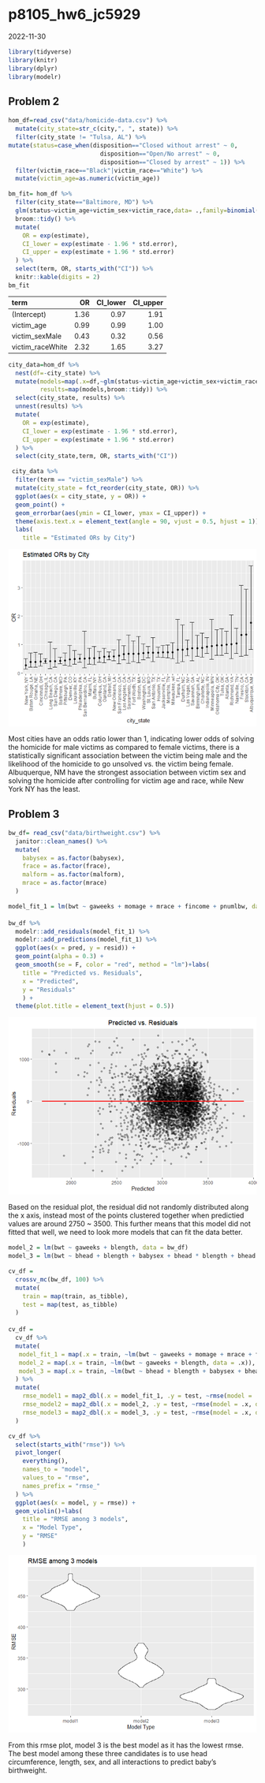 p8105_hw6_jc5929
================
2022-11-30

``` r
library(tidyverse)
library(knitr)
library(dplyr)
library(modelr)
```

## Problem 2

``` r
hom_df=read_csv("data/homicide-data.csv") %>%
  mutate(city_state=str_c(city,", ", state)) %>%
  filter(city_state != "Tulsa, AL") %>%
mutate(status=case_when(disposition=="Closed without arrest" ~ 0,
                          disposition=="Open/No arrest" ~ 0,
                          disposition=="Closed by arrest" ~ 1)) %>%
  filter(victim_race=="Black"|victim_race=="White") %>%
  mutate(victim_age=as.numeric(victim_age))
```

``` r
bm_fit= hom_df %>%
  filter(city_state=="Baltimore, MD") %>%
  glm(status~victim_age+victim_sex+victim_race,data= .,family=binomial()) %>%
  broom::tidy() %>%
  mutate(
    OR = exp(estimate),
    CI_lower = exp(estimate - 1.96 * std.error),
    CI_upper = exp(estimate + 1.96 * std.error)
  ) %>% 
  select(term, OR, starts_with("CI")) %>% 
  knitr::kable(digits = 2)
bm_fit
```

| term             |   OR | CI_lower | CI_upper |
|:-----------------|-----:|---------:|---------:|
| (Intercept)      | 1.36 |     0.97 |     1.91 |
| victim_age       | 0.99 |     0.99 |     1.00 |
| victim_sexMale   | 0.43 |     0.32 |     0.56 |
| victim_raceWhite | 2.32 |     1.65 |     3.27 |

``` r
city_data=hom_df %>%
  nest(df=-city_state) %>% 
  mutate(models=map(.x=df,~glm(status~victim_age+victim_sex+victim_race,data=.x,family = binomial())),
         results=map(models,broom::tidy)) %>%
  select(city_state, results) %>% 
  unnest(results) %>%
  mutate(
    OR = exp(estimate),
    CI_lower = exp(estimate - 1.96 * std.error),
    CI_upper = exp(estimate + 1.96 * std.error)
  ) %>% 
  select(city_state,term, OR, starts_with("CI")) 
```

``` r
 city_data %>% 
  filter(term == "victim_sexMale") %>% 
  mutate(city_state = fct_reorder(city_state, OR)) %>% 
  ggplot(aes(x = city_state, y = OR)) +
  geom_point() + 
  geom_errorbar(aes(ymin = CI_lower, ymax = CI_upper)) + 
  theme(axis.text.x = element_text(angle = 90, vjust = 0.5, hjust = 1)) +
  labs(
    title = "Estimated ORs by City")
```

![](p8105_hw6_jc5929_files/figure-gfm/unnamed-chunk-5-1.png)<!-- -->

Most cities have an odds ratio lower than 1, indicating lower odds of
solving the homicide for male victims as compared to female victims,
there is a statistically significant association between the victim
being male and the likelihood of the homicide to go unsolved vs. the
victim being female. Albuquerque, NM have the strongest association
between victim sex and solving the homicide after controlling for victim
age and race, while New York NY has the least.

## Problem 3

``` r
bw_df= read_csv("data/birthweight.csv") %>%
  janitor::clean_names() %>% 
  mutate(
    babysex = as.factor(babysex),
    frace = as.factor(frace),
    malform = as.factor(malform),
    mrace = as.factor(mrace)
  )
```

``` r
model_fit_1 = lm(bwt ~ gaweeks + momage + mrace + fincome + pnumlbw, data = bw_df)

bw_df %>% 
  modelr::add_residuals(model_fit_1) %>%
  modelr::add_predictions(model_fit_1) %>% 
  ggplot(aes(x = pred, y = resid)) + 
  geom_point(alpha = 0.3) +
  geom_smooth(se = F, color = "red", method = "lm")+labs(
    title = "Predicted vs. Residuals",
    x = "Predicted",
    y = "Residuals"
    ) +
  theme(plot.title = element_text(hjust = 0.5))
```

![](p8105_hw6_jc5929_files/figure-gfm/unnamed-chunk-7-1.png)<!-- -->

Based on the residual plot, the residual did not randomly distributed
along the x axis, instead most of the points clustered together when
predictied values are around 2750 \~ 3500. This further means that this
model did not fitted that well, we need to look more models that can fit
the data better.

``` r
model_2 = lm(bwt ~ gaweeks + blength, data = bw_df)
model_3 = lm(bwt ~ bhead + blength + babysex + bhead * blength + bhead * babysex + blength * babysex + bhead * blength * babysex, data = bw_df)
```

``` r
cv_df = 
  crossv_mc(bw_df, 100) %>% 
  mutate(
    train = map(train, as_tibble),
    test = map(test, as_tibble)
  )

cv_df = 
  cv_df %>% 
  mutate(
   model_fit_1 = map(.x = train, ~lm(bwt ~ gaweeks + momage + mrace + fincome + pnumlbw, data = .x)),
   model_2 = map(.x = train, ~lm(bwt ~ gaweeks + blength, data = .x)),
   model_3 = map(.x = train, ~lm(bwt ~ bhead + blength + babysex + bhead * blength + bhead * babysex + blength * babysex + bhead * blength * babysex, data = .x))
  ) %>% 
  mutate(
    rmse_model1 = map2_dbl(.x = model_fit_1, .y = test, ~rmse(model = .x, data = .y)),
    rmse_model2 = map2_dbl(.x = model_2, .y = test, ~rmse(model = .x, data = .y)),
    rmse_model3 = map2_dbl(.x = model_3, .y = test, ~rmse(model = .x, data = .y))
  )
```

``` r
cv_df %>% 
  select(starts_with("rmse")) %>% 
  pivot_longer(
    everything(),
    names_to = "model",
    values_to = "rmse",
    names_prefix = "rmse_"
  ) %>% 
  ggplot(aes(x = model, y = rmse)) +
  geom_violin()+labs(
    title = "RMSE among 3 models",
    x = "Model Type",
    y = "RMSE"
    ) 
```

![](p8105_hw6_jc5929_files/figure-gfm/unnamed-chunk-10-1.png)<!-- -->

From this rmse plot, model 3 is the best model as it has the lowest
rmse. The best model among these three candidates is to use head
circumference, length, sex, and all interactions to predict baby’s
birthweight.
